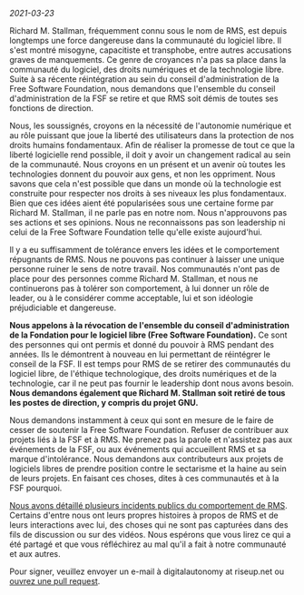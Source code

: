 *2021-03-23*

Richard M. Stallman, fréquemment connu sous le nom de RMS, est depuis longtemps une force dangereuse dans la communauté du logiciel libre. Il s'est montré misogyne, capacitiste et transphobe, entre autres accusations graves de manquements. Ce genre de croyances n'a pas sa place dans la communauté du logiciel, des droits numériques et de la technologie libre. Suite à sa récente réintégration au sein du conseil d'administration de la Free Software Foundation, nous demandons que l'ensemble du conseil d'administration de la FSF se retire et que RMS soit démis de toutes ses fonctions de direction.

Nous, les soussignés, croyons en la nécessité de l'autonomie numérique et au rôle puissant que joue la liberté des utilisateurs dans la protection de nos droits humains fondamentaux. Afin de réaliser la promesse de tout ce que la liberté logicielle rend possible, il doit y avoir un changement radical au sein de la communauté. Nous croyons en un présent et un avenir où toutes les technologies donnent du pouvoir aux gens, et non les oppriment. Nous savons que cela n'est possible que dans un monde où la technologie est construite pour respecter nos droits à ses niveaux les plus fondamentaux. Bien que ces idées aient été popularisées sous une certaine forme par Richard M. Stallman, il ne parle pas en notre nom. Nous n'approuvons pas ses actions et ses opinions. Nous ne reconnaissons pas son leadership ni celui de la Free Software Foundation telle qu'elle existe aujourd'hui.

Il y a eu suffisamment de tolérance envers les idées et le comportement répugnants de RMS. Nous ne pouvons pas continuer à laisser une unique personne ruiner le sens de notre travail. Nos communautés n'ont pas de place pour des personnes comme Richard M. Stallman, et nous ne continuerons pas à tolérer son comportement, à lui donner un rôle de leader, ou à le considérer comme acceptable, lui et son idéologie préjudiciable et dangereuse.

**Nous appelons à la révocation de l'ensemble du conseil d'administration de la Fondation pour le logiciel libre (Free Software Foundation).** Ce sont des personnes qui ont permis et donné du pouvoir à RMS pendant des années. Ils le démontrent à nouveau en lui permettant de réintégrer le conseil de la FSF. Il est temps pour RMS de se retirer des communautés du logiciel libre, de l'éthique technologique, des droits numériques et de la technologie, car il ne peut pas fournir le leadership dont nous avons besoin. **Nous demandons également que Richard M. Stallman soit retiré de tous les postes de direction, y compris du projet GNU.**

Nous demandons instamment à ceux qui sont en mesure de le faire de cesser de soutenir la Free Software Foundation. Refuser de contribuer aux projets liés à la FSF et à RMS. Ne prenez pas la parole et n'assistez pas aux événements de la FSF, ou aux événements qui accueillent RMS et sa marque d'intolérance. Nous demandons aux contributeurs aux projets de logiciels libres de prendre position contre le sectarisme et la haine au sein de leurs projets. En faisant ces choses, dites à ces communautés et à la FSF pourquoi.

[Nous avons détaillé plusieurs incidents publics du comportement de RMS][1]. Certains d'entre nous ont leurs propres histoires à propos de RMS et de leurs interactions avec lui, des choses qui ne sont pas capturées dans des fils de discussion ou sur des vidéos. Nous espérons que vous lirez ce qui a été partagé et que vous réfléchirez au mal qu'il a fait à notre communauté et aux autres.

[1]: https://rms-open-letter.github.io/appendix

Pour signer, veuillez envoyer un e-mail à digitalautonomy at riseup.net ou [ouvrez une pull request](https://github.com/rms-open-letter/rms-open-letter.github.io/pulls).
